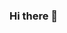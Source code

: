 ### Hi there 👋

<!--
**SharnaOlafisoye/SharnaOlafisoye** is a ✨ _special_ ✨ repository because its `README.md` (this file) appears on your GitHub profile.



- 🔭 I’m currently working on ... website for lawn care 
- 🌱 I’m currently learning ...HTML, CSS,Javascript, Cloud computing.
- 👯 I’m looking to collaborate on ... interesting front-end projects
- 🤔 I’m looking for help with ... anything front-end
- 💬 Ask me about ... 
- 📫 How to reach me: ...
   https://www.linkedin.com/in/sharna-olafisoye/
   443-741-1587
- ⚡ Fun fact: ... a woman in tech - 🙀

-->
